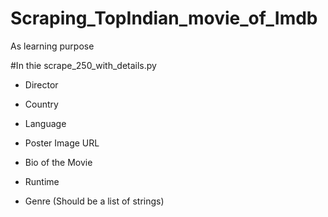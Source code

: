 # Scraping_TopIndian_movie_of_Imdb
As learning purpose 

#In thie scrape_250_with_details.py 
* Director

* Country

* Language

* Poster Image URL

* Bio of the Movie

* Runtime

* Genre (Should be a list of strings)
